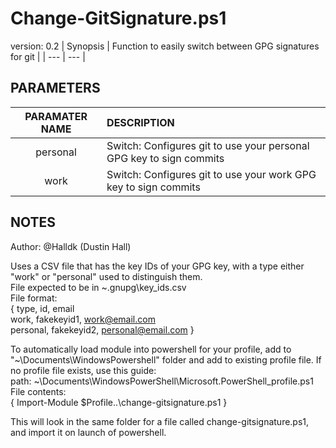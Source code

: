 # Change-GitSignature.ps1
version: 0.2
| Synopsis | Function to easily switch between GPG signatures for git |
|   --- |   --- |

## PARAMETERS 
|   PARAMATER NAME    |  DESCRIPTION  |
|   :---:   |   :---    |
|   personal  |    Switch: Configures git to use your personal GPG key to sign commits  |
|   work    |   Switch: Configures git to use your work GPG key to sign commits |

## NOTES
Author: @Halldk (Dustin Hall)

Uses a CSV file that has the key IDs of your GPG key, with a type either "work" or "personal" used to distinguish them. <br >
File expected to be in ~\.gnupg\key_ids.csv <br >
File format: <br >
{ type, id, email <br >
work, fakekeyid1, work@email.com <br >
personal, fakekeyid2, personal@email.com }


To automatically load module into powershell for your profile, add to "~\Documents\WindowsPowershell\" folder and add to existing profile file. If no profile file exists, use this guide: <br >
path: ~\Documents\WindowsPowerShell\Microsoft.PowerShell_profile.ps1 <br >
File contents: <br >
{ Import-Module $Profile\..\change-gitsignature.ps1 }

This will look in the same folder for a file called change-gitsignature.ps1, and import it on launch of powershell.
